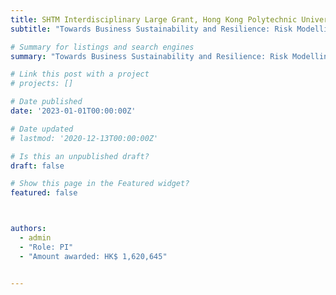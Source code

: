 ```yaml
---
title: SHTM Interdisciplinary Large Grant, Hong Kong Polytechnic University
subtitle: "Towards Business Sustainability and Resilience: Risk Modelling and Survival Prediction of Tourism MSMEs based on Multi-source and Multimodal Big Data Fusion."

# Summary for listings and search engines
summary: "Towards Business Sustainability and Resilience: Risk Modelling and Survival Prediction of Tourism MSMEs based on Multi-source and Multimodal Big Data Fusion."

# Link this post with a project
# projects: []

# Date published
date: '2023-01-01T00:00:00Z'

# Date updated
# lastmod: '2020-12-13T00:00:00Z'

# Is this an unpublished draft?
draft: false

# Show this page in the Featured widget?
featured: false



authors:
  - admin
  - "Role: PI"
  - "Amount awarded: HK$ 1,620,645"


---
```


